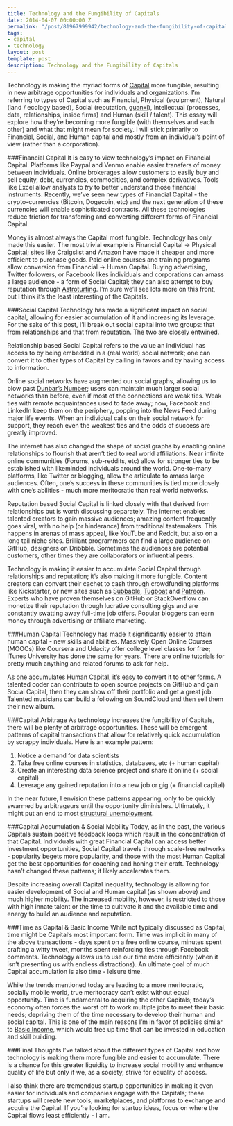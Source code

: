 ```yaml
---
title: Technology and the Fungibility of Capitals
date: 2014-04-07 00:00:00 Z
permalink: "/post/81967999942/technology-and-the-fungibility-of-capitals"
tags:
- capital
- technology
layout: post
template: post
description: Technology and the Fungibility of Capitals
---
```


Technology is making the myriad forms of [Capital](http://en.wikipedia.org/wiki/Capital_(economics)) more fungible, resulting in new arbitrage opportunities for individuals and organizations. I’m referring to types of Capital such as Financial, Physical (equipment), Natural (land / ecology based), Social (reputation, [guanxi](http://en.wikipedia.org/wiki/Guanxii)),  Intellectual (processes, data, relationships, inside firms) and Human (skill / talent). This essay will explore how they’re becoming more fungible (with themselves and each other) and what that might mean for society. I will stick primarily to Financial, Social, and Human capital and mostly from an individual’s point of view (rather than a corporation).

###Financial Capital
It is easy to view technology’s impact on Financial Capital. Platforms like Paypal and Venmo enable easier transfers of money between individuals. Online brokerages allow customers to easily buy and sell equity, debt, currencies, commodities, and complex derivatives. Tools like Excel allow analysts to *try* to better understand those financial instruments. Recently, we’ve seen new types of Financial Capital - the crypto-currencies (Bitcoin, Dogecoin, etc) and the next generation of these currencies will enable sophisticated contracts. All these technologies reduce friction for transferring and converting different forms of Financial Capital.

Money is almost always the Capital most fungible. Technology has only made this easier. The most trivial example is Financial Capital -> Physical Capital; sites like Craigslist and Amazon have made it cheaper and more efficient to purchase goods. Paid online courses and training programs allow conversion from Financial -> Human Capital. Buying advertising, Twitter followers, or Facebook likes individuals and corporations can amass a large audience - a form of Social Capital; they can also attempt to buy reputation through [Astroturfing](http://en.wikipedia.org/wiki/Astroturfing). I’m sure we’ll see lots more on this front, but I think it’s the least interesting of the Capitals.

###Social Capital
Technology has made a significant impact on social capital, allowing for easier accumulation of it and increasing its leverage. For the sake of this post, I’ll break out social capital into two groups: that from relationships and that from reputation. The two are closely entwined.

Relationship based Social Capital refers to the value an individual has access to by being embedded in a (real world) social network; one can convert it to other types of Capital by calling in favors and by having access to information. 

Online social networks have augmented our social graphs, allowing us to blow past [Dunbar’s Number](http://en.wikipedia.org/wiki/Dunbar%27s_number); users can maintain much larger social networks than before, even if most of the connections are weak ties. Weak ties with remote acquaintances used to fade away; now, Facebook and LinkedIn keep them on the periphery, popping into the News Feed during major life events. When an individual calls on their social network for support, they reach even the weakest ties and the odds of success are greatly improved.

The internet has also changed the shape of social graphs by enabling online relationships to flourish that aren’t tied to real world affiliations. Near infinite online communities (Forums, sub-reddits, etc) allow for stronger ties to be established with likeminded individuals around the world. One-to-many platforms, like Twitter or blogging, allow the articulate to amass large audiences. Often, one’s success in these communities is tied more closely with one’s abilities - much more meritocratic than real world networks.

Reputation based Social Capital is linked closely with that derived from relationships but is worth discussing separately. The internet enables talented creators to gain massive audiences; amazing content frequently goes viral, with no help (or hinderance) from traditional tastemakers. This happens in arenas of mass appeal, like YouTube and Reddit, but also on a long tail niche sites. Brilliant programmers can find a large audience on GitHub, designers on Dribbble. Sometimes the audiences are potential customers, other times they are collaborators or influential peers.

Technology is making it easier to accumulate Social Capital through relationships and reputation; it’s also making it more fungible. Content creators can convert their cachet to cash through crowdfunding platforms like Kickstarter, or new sites such as [Subbable](https://subbable.com/), [Tugboat](https://tugboatyards.com/) and [Patreon](http://www.patreon.com/). Experts who have proven themselves on GitHub or StackOverflow can monetize their reputation through lucrative consulting gigs and are constantly swatting away full-time job offers. Popular bloggers can earn money through advertising or affiliate marketing.

###Human Capital
Technology has made it significantly easier to attain human capital - new skills and abilities. Massively Open Online Courses (MOOCs) like Coursera and Udacity offer college level classes for free; iTunes University has done the same for years. There are online tutorials for pretty much anything and related forums to ask for help.

As one accumulates Human Capital, it’s easy to convert it to other forms. A talented coder can contribute to open source projects on GitHub and gain Social Capital, then they can show off their portfolio and get a great job. Talented musicians can build a following on SoundCloud and then sell them their new album.

###Capital Arbitrage
As technology increases the fungibility of Capitals, there will be plenty of arbitrage opportunities. These will be emergent patterns of capital transactions that allow for relatively quick accumulation by scrappy individuals. Here is an example pattern:

1.  Notice a demand for data scientists 
2.  Take free online courses in statistics, databases, etc (+ human capital)
3.  Create an interesting data science project and share it online (+ social capital)
4.  Leverage any gained reputation into a new job or gig (+ financial capital) 

In the near future, I envision these patterns appearing, only to be quickly swarmed by arbitrageurs until the opportunity diminishes. Ultimately, it might put an end to most [structural unemployment](http://en.wikipedia.org/wiki/Structural_unemployment).

###Capital Accumulation & Social Mobility
Today, as in the past, the various Capitals sustain positive feedback loops which result in the concentration of that Capital. Individuals with great Financial Capital can access better investment opportunities, Social Capital travels through scale-free networks - popularity begets more popularity, and those with the most Human Capital get the best opportunities for coaching and honing their craft. Technology hasn’t changed these patterns; it likely accelerates them.

Despite increasing overall Capital inequality, technology is allowing for easier development of Social and Human capital (as shown above) and much higher mobility. The increased mobility, however, is restricted to those with high innate talent or the time to cultivate it and the available time and energy to build an audience and reputation.

###Time as Capital & Basic Income
While not typically discussed as Capital, time might be Capital’s most important form. Time was implicit in many of the above transactions - days spent on a free online course, minutes spent crafting a witty tweet, months spent reinforcing ties through Facebook comments. Technology allows us to use our time more efficiently (when it isn’t presenting us with endless distractions). An ultimate goal of much Capital accumulation is also time - leisure time.

While the trends mentioned today are leading to a more meritocratic, socially mobile world, true meritocracy can’t exist without equal opportunity. Time is fundamental to acquiring the other Capitals; today’s economy often forces the worst off to work multiple jobs to meet their basic needs; depriving them of the time necessary to develop their human and social capital. This is one of the main reasons I’m in favor of policies similar to [Basic Income](http://en.wikipedia.org/wiki/Basic_income), which would free up time that can be invested in education and skill building.

###Final Thoughts
I’ve talked about the different types of Capital and how technology is making them more fungible and easier to accumulate. There is a chance for this greater liquidity to increase social mobility and enhance quality of life but only if we, as a society, strive for equality of access.

I also think there are tremendous startup opportunities in making it even easier for individuals and companies engage with the Capitals; these startups will create new tools, marketplaces, and platforms to exchange and acquire the Capital. If you’re looking for startup ideas, focus on where the Capital flows least efficiently - I am.